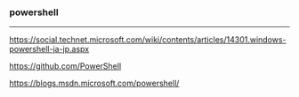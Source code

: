 ### powershell
---

https://social.technet.microsoft.com/wiki/contents/articles/14301.windows-powershell-ja-jp.aspx

https://github.com/PowerShell


https://blogs.msdn.microsoft.com/powershell/

```
```


```
```


```
```

